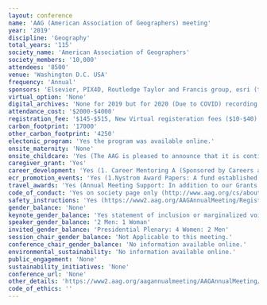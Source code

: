 ```yaml
---
layout: conference 
name: 'AAG (American Association of Geographers) meeting'
year: '2019'
discipline: 'Geography'
total_years: '115'
society_name: 'American Association of Geographers'
society_members: '10,000'
attendees: '8500'
venue: 'Washington D.C. USA'
frequency: 'Annual'
sponsors: 'Elsevier, PIX4D, Routledge Taylor and Francis group, esri (the science of where)'
virtual_option: 'None'
digital_archives: 'None for 2019 but for 2020 (Due to COVID) recording of all presentations will be done for the 2020 virtual annual meeting.'
attendance_cost: '$2000-$4000'
registration_fee: '$145-$515, New Virtual registeration fees ($10-$40)'
carbon_footprint: '17000'
other_carbon_footprint: '4250'
electonic_program: 'Yes the program was available online.'
onsite_maternity: 'None'
onsite_childcare: 'Yes (The AAG is pleased to announce that it is continuing full-time, professionally managed and staffed onsite childcare services for the 2020 Annual Meeting in Denver, Colorado. The onsite childcare services will be provided by Accent on Children’s Arrangements, Inc. (ACCENT) www.accentoca.com, which will design and run a children’s program called CAMP AAG. CAMP AAG will offer age-appropriate activities for children ranging from 6 months to 17 years of age (separated into age-appropriate groups) including curriculum-enriched, hands-on, creative activities, arts & crafts projects, active games, and more. CAMP AAG is also open to children with disabilities. ACCENT will staff CAMP AAG with teacher professional child care providers who have completed ACCENT’s specialized training program. In addition, ACCENT’s onsite supervisors are CPR and Pediatric First Aid certified. The AAG will cover the overall costs to hire ACCENT to establish and staff the onsite childcare facility, and will also subsidize their hourly childcare rates. ACCENTs standard hourly rate for childcare is $12 for children ages 6 months to 3 years and $10 for children ages 3 to 17 years. In addition to paying for all of the facility and staffing costs, the AAG will again subsidize the hourly rates by 50percent in this sixth year.)'
caregiver_grant: 'Yes'
career_development: 'Yes (1. Career Mentoring A (Sponsored by Careers and Professional Development) 2. Do Human Geographers Need Computational Thinking Skills?  3. Writing Successfully for the Journal of Geography in Higher Education (JGHE) 4. Telling Your Story with Esri Story Maps Apps  5. Networking: Promoting Yourself by Making Connections that Count  6. Finding Your Career Outside Academia I: A Workshop for Graduate Students. 7. Writing from Qualitative Data: an Advanced PhD Student Workshop   8. Walking the Tightrope: Practical Ideas for Women in Geography on Finding your Voice   9. Critical Approaches to Disability Workshop 10. Preparing Students for 21st Century Careers in Geography)'
ecr_promotion_events: 'Yes (1.Nystrom Award Papers: A fund established by former AAG Executive Director J. Warren Nystrom supports an annual prize for a paper based upon a recent dissertation in geography. Papers must be presented at the upcoming AAG Annual Meeting. Guidelines for submitting papers for this award differ substantially from those for other papers. Applicants for Nystrom awards should review the full eligibility and application details online.)'
travel_awards: 'Yes (Annual Meeting Support: In addition to our Grants and Awards programs, the AAG has a variety of opportunities for students, un-/underemployed geographers, and scholars outside the discipline to attend and participate in the Annual Meeting. 1. Enrichment Funds: The Annual Meeting Enrichment Funds Committee will allocate approximately $30,000 to support participation of distinguished non-geographers in the AAG Annual Meeting. The priority deadline for applications is November 7. Any applications received after this time will be considered on a case by case basis, if there are remaining funds.   2.Community College Travel Grants: Support from this grant program is awarded to outstanding students from community colleges, junior colleges, city colleges, or similar two-year educational institutions to attend the next AAG Annual Meeting. The award consists of meeting registration, one year membership in the AAG, and a travel expense subsidy of $500 to be used to defray the costs of attending the AAG Annual Meeting. The deadline for this award is November 1.   3.Conference Assistants: Students and unemployed or underemployed geographers are encouraged to apply for this unique opportunity to help offset their meeting registration costs. All applicants must be registered and paid for the meeting to be chosen as a conference volunteer. Conference Assistants will receive $14.50 per hour in return for their time.  4.AAG Council Award for Outstanding Graduate Student Paper at a Regional Meeting: the award is designed to encourage graduate student participation at regional meetings and support their attendance at AAG annual meetings. Each awardee will receive $1,000 in funding towards registration and travel costs for the AAG annual meeting.  5.Specialty and Affinity Group Competitions: ach year many AAG Specialty and Affinity Groups confer travel grants, hold paper competitions, and bestow honors and awards to their faculty and student members at the AAG Annual Meeting. Notices for these competitions may appear on the relevant specialty group’s website or listserv, in the AAG Newsletter. For more information about a specific competition, please contact the chair of the relevant AAG Specialty or Affinity Group. Contact information for chairs and links to group webpages are available in the AAG Specialty and Affinity Group Directory.)'
code_of_conduct: 'Yes on society page only (http://www.aag.org/cs/about_aag/governance/statement_of_professional_ethics)'
safety_instructions: 'Yes (https://www2.aag.org/AAGAnnualMeeting/Register_to_Attend/Event_Conduct_Policy/AAGAnnualMeeting/Inclusion_and_Respect.aspx?hkey=c6febef5-c4cb-41fa-9dc7-09e7a69647d8)'
gender_balance: 'None'
keynote_gender_balance: 'Yes statement of inclusion or marginalized voices such as Women and LGBTQI and respect (https://www2.aag.org/AAGAnnualMeeting/Register_to_Attend/Event_Conduct_Policy/AAGAnnualMeeting/Inclusion_and_Respect.aspx?hkey=c6febef5-c4cb-41fa-9dc7-09e7a69647d8)'
speaker_gender_balance: '2 Men: 1 Woman'
invited_gender_balance: 'Presidential Plenary: 4 Women: 2 Men'
session_chair_gender_balance: 'Not Applicable to this meeting.'
conference_chair_gender_balance: 'No information available online.'
environmental_sustainability: 'No information available online.'
public_engagement: 'None'
sustainability_initiatives: 'None'
conference_url: 'None'
other_details: 'https://www2.aag.org/aagannualmeeting/AAGAnnualMeeting/AAG2019DC.aspx'
code_of_ethics: ''
---
```

